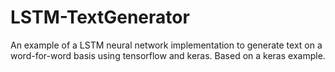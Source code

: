 # LSTM-TextGenerator
An example of a LSTM neural network implementation to generate text on a word-for-word basis using tensorflow and keras. Based on a keras example.
